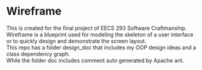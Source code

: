 # Wireframe

This is created for the final project of EECS 293 Software Craftmanship. <br> 
Wireframe is a blueprint used for modeling the skeleton of a user interface or to quickly design and demonstrate the screen layout. <br>
This repo has a folder design_doc that includes my OOP design ideas and a class dependency graph. <br> While the folder doc includes comment auto generated by Apache ant. <br>
